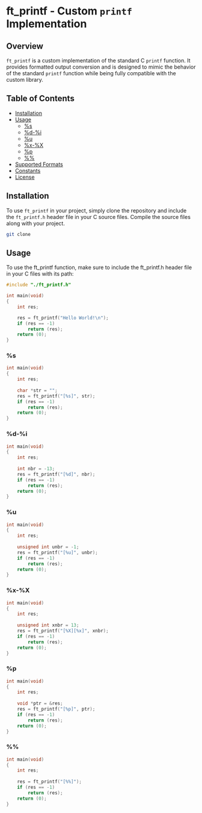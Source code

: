 # ft_printf - Custom `printf` Implementation

## Overview
`ft_printf` is a custom implementation of the standard C `printf` function. It provides formatted output conversion and is designed to mimic the behavior of the standard `printf` function while being fully compatible with the custom library.

## Table of Contents
- [Installation](#installation)
- [Usage](#usage)
    - [%s](#%s)
    - [%d-%i](#%d-%i)
    - [%u](#%u)
    - [%x-%X](#%x-%x)
    - [%p](#%p)
    - [%%](#%%)
- [Supported Formats](#supported-formats)
- [Constants](#constants)
- [License](#license)

## Installation

To use `ft_printf` in your project, simply clone the repository and include the `ft_printf.h` header file in your C source files. Compile the source files along with your project.

```bash
git clone 
```

## Usage

To use the ft_printf function, make sure to include the ft_printf.h header file in your C files with its path:
```c
#include "./ft_printf.h"
```

```c
int main(void)
{
	int res;

	res = ft_printf("Hello World!\n");
	if (res == -1)
		return (res);
	return (0);
}
```

### %s

```c
int main(void)
{
	int res;
	
	char *str = "";
	res = ft_printf("[%s]", str);
	if (res == -1)
		return (res);
	return (0);
}
```

### %d-%i

```c
int main(void)
{
	int res;
	
	int nbr = -13;
	res = ft_printf("[%d]", nbr);
	if (res == -1)
		return (res);
	return (0);
}
```

### %u
```c
int main(void)
{
	int res;
	
	unsigned int unbr = -1;
	res = ft_printf("[%u]", unbr);
	if (res == -1)
		return (res);
	return (0);
}
```

### %x-%X

```c
int main(void)
{
	int res;
	
	unsigned int xnbr = 13;
	res = ft_printf("[%X][%x]", xnbr);
	if (res == -1)
		return (res);
	return (0);
}
```

### %p
```c
int main(void)
{
	int res;
	
	void *ptr = &res;
	res = ft_printf("[%p]", ptr);
	if (res == -1)
		return (res);
	return (0);
}
```

### %%
```c
int main(void)
{
	int res;
	
	res = ft_printf("[%%]");
	if (res == -1)
		return (res);
	return (0);
}
```

